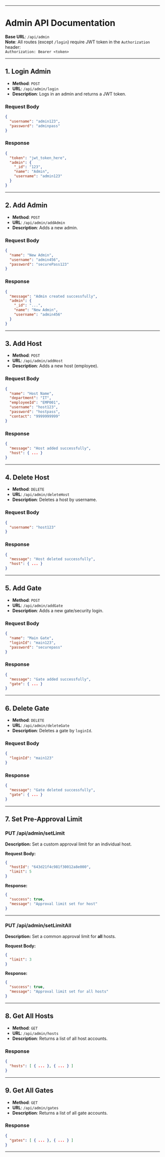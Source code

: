 

---

# Admin API Documentation

**Base URL**: `/api/admin`  
**Note**: All routes (except `/login`) require JWT token in the `Authorization` header:  
`Authorization: Bearer <token>`

---

## 1. Login Admin

- **Method**: `POST`  
- **URL**: `/api/admin/login`  
- **Description**: Logs in an admin and returns a JWT token.

### Request Body
```json
{
  "username": "admin123",
  "password": "adminpass"
}
```

### Response
```json
{
  "token": "jwt_token_here",
  "admin": {
    "_id": "123",
    "name": "Admin",
    "username": "admin123"
  }
}
```

---

## 2. Add Admin

- **Method**: `POST`  
- **URL**: `/api/admin/addAdmin`  
- **Description**: Adds a new admin.

### Request Body
```json
{
  "name": "New Admin",
  "username": "admin456",
  "password": "securePass123"
}
```

### Response
```json
{
  "message": "Admin created successfully",
  "admin": {
    "_id": "...",
    "name": "New Admin",
    "username": "admin456"
  }
}
```

---

## 3. Add Host

- **Method**: `POST`  
- **URL**: `/api/admin/addHost`  
- **Description**: Adds a new host (employee).

### Request Body
```json
{
  "name": "Host Name",
  "department": "IT",
  "employeeId": "EMP001",
  "username": "host123",
  "password": "hostpass",
  "contact": "9999999999"
}
```

### Response
```json
{
  "message": "Host added successfully",
  "host": { ... }
}
```

---

## 4. Delete Host

- **Method**: `DELETE`  
- **URL**: `/api/admin/deleteHost`  
- **Description**: Deletes a host by username.

### Request Body
```json
{
  "username": "host123"
}
```

### Response
```json
{
  "message": "Host deleted successfully",
  "host": { ... }
}
```

---

## 5. Add Gate

- **Method**: `POST`  
- **URL**: `/api/admin/addGate`  
- **Description**: Adds a new gate/security login.

### Request Body
```json
{
  "name": "Main Gate",
  "loginId": "main123",
  "password": "securepass"
}
```

### Response
```json
{
  "message": "Gate added successfully",
  "gate": { ... }
}
```

---

## 6. Delete Gate

- **Method**: `DELETE`  
- **URL**: `/api/admin/deleteGate`  
- **Description**: Deletes a gate by `loginId`.

### Request Body
```json
{
  "loginId": "main123"
}
```

### Response
```json
{
  "message": "Gate deleted successfully",
  "gate": { ... }
}
```

---

## 7. Set Pre-Approval Limit


### **PUT /api/admin/setLimit**

**Description:** Set a custom approval limit for an individual host.

**Request Body:**
```json
{
  "hostId": "643d21f4c981f30012a8e000",
  "limit": 5
}
```

**Response:**
```json
{
  "success": true,
  "message": "Approval limit set for host"
}
```

---

### **PUT /api/admin/setLimitAll**

**Description:** Set a common approval limit for **all** hosts.

**Request Body:**
```json
{
  "limit": 3
}
```

**Response:**
```json
{
  "success": true,
  "message": "Approval limit set for all hosts"
}
```


---

## 8. Get All Hosts

- **Method**: `GET`  
- **URL**: `/api/admin/hosts`  
- **Description**: Returns a list of all host accounts.

### Response
```json
{
  "hosts": [ { ... }, { ... } ]
}
```

---

## 9. Get All Gates

- **Method**: `GET`  
- **URL**: `/api/admin/gates`  
- **Description**: Returns a list of all gate accounts.

### Response
```json
{
  "gates": [ { ... }, { ... } ]
}
```

--- 

